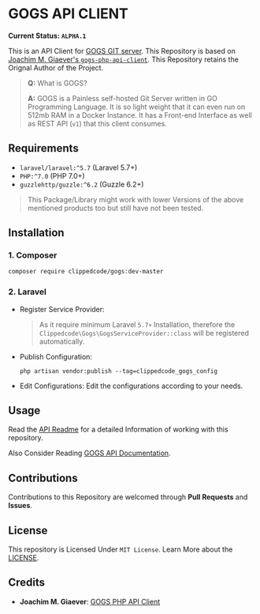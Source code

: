 # GOGS API CLIENT

**Current Status: `ALPHA.1`**

This is an API Client for [GOGS GIT server](https://gogs.io). This Repository is based on [Joachim M. Giaever's `gogs-php-api-client`](https://git.giaever.org/joachimmg/gogs-php-api-client). This Repository retains the Orignal Author of the Project.
> **Q:** What is GOGS?
>
> **A:** GOGS is a Painless self-hosted Git Server written in GO Programming Language. It is so light weight that it can even run on 512mb RAM in a Docker Instance. It has a Front-end Interface as well as REST API (`v1`) that this client consumes.

## Requirements

- `laravel/laravel:^5.7` (Laravel 5.7+)
- `PHP:^7.0` (PHP 7.0+)
- `guzzlehttp/guzzle:^6.2` (Guzzle 6.2+)

> This Package/Library might work with lower Versions of the above mentioned products too but still have not been tested.

## Installation

### 1. Composer

```bash
composer require clippedcode/gogs:dev-master
```

### 2. Laravel

- Register Service Provider:
  > As it require minimum Laravel `5.7+` Installation, therefore the `Clippedcode\Gogs\GogsServiceProvider::class` will be registered automatically.

- Publish Configuration:

  ```shell
  php artisan vendor:publish --tag=clippedcode_gogs_config
  ```

- Edit Configurations: Edit the configurations according to your needs.

## Usage

Read the [API Readme](./README-API.md) for a detailed Information of working with this repository.

Also Consider Reading [GOGS API Documentation](https://github.com/gogs/docs-api).

## Contributions

Contributions to this Repository are welcomed through **Pull Requests** and **Issues**.

## License

This repository is Licensed Under `MIT License`. Learn More about the [LICENSE](./LICENSE).

## Credits

- **Joachim M. Giaever**: [GOGS PHP API Client](https://git.giaever.org/joachimmg/gogs-php-api-client)
